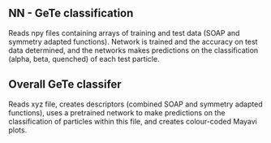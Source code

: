 NN - GeTe classification
-------------------------------

Reads npy files containing arrays of training and test data (SOAP and symmetry adapted functions). Network is trained and the accuracy on test data determined, and the networks makes predictions on the classification (alpha, beta, quenched) of each test particle.


Overall GeTe classifer
-----------------------

Reads xyz file, creates descriptors (combined SOAP and symmetry adapted functions), uses a pretrained network to make predictions on the classification of particles within this file, and creates colour-coded Mayavi plots.
